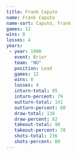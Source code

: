 ```yaml
---
title: Frank Caputo
name: Frank Caputo
name-sort: Caputo, Frank
games: 12
wins: 8
losses: 4
years:
 - year: 1990
   event: Brier
   team: "NO"
   position: Lead
   games: 12
   wins: 8
   losses: 4
   inturn-total: 95
   inturn-percent: 79
   outturn-total: 141
   outturn-percent: 80
   draw-total: 138
   draw-percent: 82
   takeout-total: 98
   takeout-percent: 78
   shots-total: 236
   shots-percent: 80
---
```

